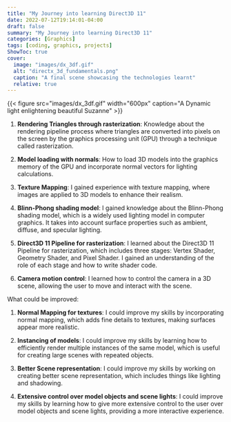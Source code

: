 ```yaml
---
title: "My Journey into learning Direct3D 11"
date: 2022-07-12T19:14:01-04:00
draft: false
summary: "My Journey into learning Direct3D 11"
categories: [Graphics]
tags: [coding, graphics, projects]
ShowToc: true
cover:
  image: "images/dx_3df.gif"
  alt: "directx_3d_fundamentals.png"
  caption: "A final scene showcasing the technologies learnt"
  relative: true
---
```


{{< figure src="images/dx_3df.gif" width="600px" caption="A Dynamic light enlightening beautiful Suzanne" >}}



1.  **Rendering Triangles through rasterization**: Knowledge about the rendering pipeline process where triangles are converted into pixels on the screen by the graphics processing unit (GPU) through a technique called rasterization.

2.  **Model loading with normals**: How to load 3D models into the graphics memory of the GPU and incorporate normal vectors for lighting calculations.

3.  **Texture Mapping**: I gained experience with texture mapping, where images are applied to 3D models to enhance their realism.

4.  **Blinn-Phong shading model**: I gained knowledge about the Blinn-Phong shading model, which is a widely used lighting model in computer graphics. It takes into account surface properties such as ambient, diffuse, and specular lighting.

5.  **Direct3D 11 Pipeline for rasterization**: I learned about the Direct3D 11 Pipeline for rasterization, which includes three stages: Vertex Shader, Geometry Shader, and Pixel Shader. I gained an understanding of the role of each stage and how to write shader code.

6.  **Camera motion control**: I learned how to control the camera in a 3D scene, allowing the user to move and interact with the scene.

What could be improved:

1.  **Normal Mapping for textures**: I could improve my skills by incorporating normal mapping, which adds fine details to textures, making surfaces appear more realistic.

2.  **Instancing of models**: I could improve my skills by learning how to efficiently render multiple instances of the same model, which is useful for creating large scenes with repeated objects.

3.  **Better Scene representation**: I could improve my skills by working on creating better scene representation, which includes things like lighting and shadowing.

4.  **Extensive control over model objects and scene lights**: I could improve my skills by learning how to give more extensive control to the user over model objects and scene lights, providing a more interactive experience.